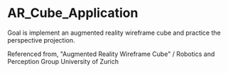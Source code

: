 # AR_Cube_Application
Goal is implement an augmented reality wireframe cube and practice the perspective projection.

Referenced from, "Augmented Reality Wireframe Cube" / Robotics and Perception Group University of Zurich
